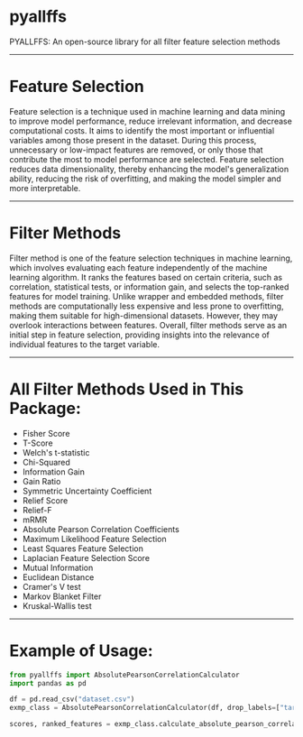 # pyallffs
PYALLFFS: An open-source library for all filter feature selection methods

_____________________
# Feature Selection

Feature selection is a technique used in machine learning and data mining to improve model performance, reduce irrelevant information, and decrease computational costs. It aims to identify the most important or influential variables among those present in the dataset. During this process, unnecessary or low-impact features are removed, or only those that contribute the most to model performance are selected. Feature selection reduces data dimensionality, thereby enhancing the model's generalization ability, reducing the risk of overfitting, and making the model simpler and more interpretable.

___________________
# Filter Methods

Filter method is one of the feature selection techniques in machine learning, which involves evaluating each feature independently of the machine learning algorithm. It ranks the features based on certain criteria, such as correlation, statistical tests, or information gain, and selects the top-ranked features for model training. Unlike wrapper and embedded methods, filter methods are computationally less expensive and less prone to overfitting, making them suitable for high-dimensional datasets. However, they may overlook interactions between features. Overall, filter methods serve as an initial step in feature selection, providing insights into the relevance of individual features to the target variable.

________________
# All Filter Methods Used in This Package:

* Fisher Score
* T-Score
* Welch's t-statistic
* Chi-Squared
* Information Gain
* Gain Ratio
* Symmetric Uncertainty Coefficient
* Relief Score
* Relief-F
* mRMR
* Absolute Pearson Correlation Coefficients
* Maximum Likelihood Feature Selection
* Least Squares Feature Selection
* Laplacian Feature Selection Score
* Mutual Information
* Euclidean Distance
* Cramer's V test
* Markov Blanket Filter
* Kruskal-Wallis test

____________
# Example of Usage:

```python
from pyallffs import AbsolutePearsonCorrelationCalculator
import pandas as pd

df = pd.read_csv("dataset.csv")
exmp_class = AbsolutePearsonCorrelationCalculator(df, drop_labels=["target_variable"], target="target_variable")

scores, ranked_features = exmp_class.calculate_absolute_pearson_correlation(plot_importance=True)
```


